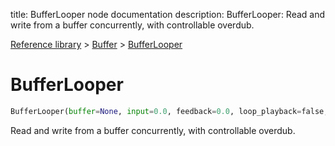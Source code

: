 title: BufferLooper node documentation
description: BufferLooper: Read and write from a buffer concurrently, with controllable overdub.

[Reference library](../../index.md) > [Buffer](../index.md) > [BufferLooper](index.md)

# BufferLooper

```python
BufferLooper(buffer=None, input=0.0, feedback=0.0, loop_playback=false, loop_record=false)
```

Read and write from a buffer concurrently, with controllable overdub.

